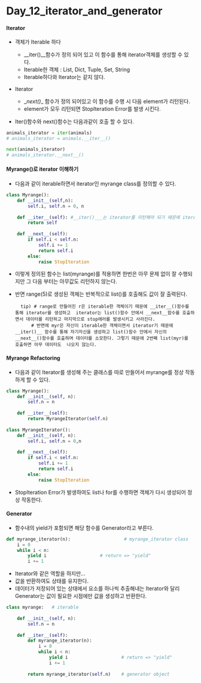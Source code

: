 # Day_12_iterator_and_generator

#### Iterator

- 객체가 Iterable 하다
	- \__iter()__함수가 정의 되어 있고 이 함수를 통해 iterator객체를 생성할 수 있다. 
	- Iterable한 객체 : List, Dict, Tuple, Set, String
	- Iterable하다와 Iterator는 같지 않다.
	
- Iterator
	- \__next()__ 함수가 정의 되어있고 이 함수를 수행 시 다음 element가 리턴된다.
	- element가 모두 리턴되면 StopIteration Error를 발생 시킨다.
	
- Iter()함수와 next()함수는 다음과같이 호출 할 수 있다.
```python
animals_iterator = iter(animals)
# animals_iterator = animals.__iter__()

next(animals_iterator)
# animals_iterator.__next__()
```

#### Myrange()로 iterator 이해하기

- 다음과 같이 iterable하면서 iterator인 myrange class를 정의할 수 있다.
```python
class Myrange():
    def __init__(self,n):
        self.i, self.n = 0, n
    
    def __iter__(self): #__iter()___는 iterator를 리턴해야 되기 때문에 iterable하면서 iterator인 자기 자신을 리턴한다.
        return self
    
    def __next__(self):
        if self.i < self.n:
            self.i += 1
            return self.i
        else:
            raise StopIteration
```
- 이렇게 정의된 함수는 list(myrange)를 적용하면 한번은 아무 문제 없이 잘 수행되지만 그 다음 부터는 아무값도 리턴하지 않는다.
- 반면 range(5)로 생성된 객체는 반복적으로 list()를 호출해도 값이 잘 출력된다.

		tip) # range로 만들어진 r은 iterable한 객체이기 때문에 __iter__()함수를 통해 iterator를 생성하고  iterator는 list()함수 안에서 __next__함수를 호출하면서 데이터를 리턴하고 마지막으로 stop에러를 발생시키고 사라진다.
			# 반면에 myr은 자신이 iterable한 객체이면서 iterator기 때문에 __iter()__ 함수를 통해 자기자신을 생성하고 list()함수 안에서 자신의 __next__()함수를 호출하며 데이터를 소모한다. 그렇기 때문에 2번째 list(myr)를 호출하면 아무 데이터도  나오지 않는다.
			
#### Myrange Refactoring
- 다음과 같이 Iterator를 생성해 주는 클래스를 따로 만들어서 myrange를 정상 작동하게 할 수 있다.

```python
class Myrange():
    def __init__(self, n):
        self.n = n
        
    def __iter__(self):
        return MyrangeIterator(self.n)
    
class MyrangeIterator():
    def __init__(self, n):
        self.i, self.n = 0,n
        
    def __next__(self):
        if self.i < self.n:
            self.i += 1
            return self.i
        else:
            raise StopIteration
```
- StopIteration Error가 발생하여도 list나 for를 수행하면 객체가 다시 생성되어 정상 작동한다.


#### Generator

- 함수내의 yield가 포함되면 해당 함수를 Generator라고 부른다.
```python
def myrange_iterator(n):                    # myrange_iterator class
    i = 0
    while i < n:
        yield i                    # return => "yield"
        i += 1
```
- Iterator와 같은 역할을 하지만...
- 값을 반환하여도 상태를 유지한다.
- 데이터가 저장되어 있는 상태에서 요소를 하나씩 추출해내는 Iterator와 달리 Generator는 값이 필요한 시점에만 값을 생성하고 반환한다.
```python
class myrange:   # iterable
    
    def __init__(self, n):
        self.n = n
    
    def __iter__(self):
        def myrange_iterator(n):
            i = 0
            while i < n:
                yield i                    # return => "yield"
                i += 1
                
        return myrange_iterator(self.n)    # generator object

```